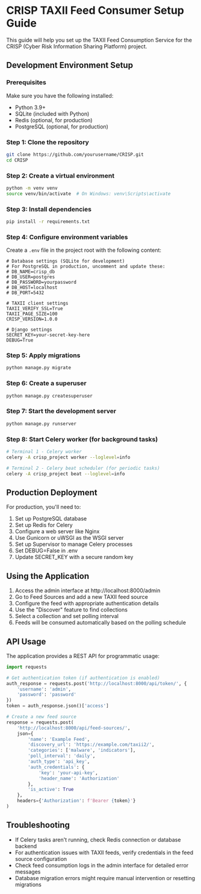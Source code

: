 # CRISP TAXII Feed Consumer Setup Guide

This guide will help you set up the TAXII Feed Consumption Service for the CRISP (Cyber Risk Information Sharing Platform) project.

## Development Environment Setup

### Prerequisites

Make sure you have the following installed:
- Python 3.9+
- SQLite (included with Python)
- Redis (optional, for production)
- PostgreSQL (optional, for production)

### Step 1: Clone the repository

```bash
git clone https://github.com/yourusername/CRISP.git
cd CRISP
```

### Step 2: Create a virtual environment

```bash
python -m venv venv
source venv/bin/activate  # On Windows: venv\Scripts\activate
```

### Step 3: Install dependencies

```bash
pip install -r requirements.txt
```

### Step 4: Configure environment variables

Create a `.env` file in the project root with the following content:

```
# Database settings (SQLite for development)
# For PostgreSQL in production, uncomment and update these:
# DB_NAME=crisp_db
# DB_USER=postgres
# DB_PASSWORD=yourpassword
# DB_HOST=localhost
# DB_PORT=5432

# TAXII client settings
TAXII_VERIFY_SSL=True
TAXII_PAGE_SIZE=100
CRISP_VERSION=1.0.0

# Django settings
SECRET_KEY=your-secret-key-here
DEBUG=True
```

### Step 5: Apply migrations

```bash
python manage.py migrate
```

### Step 6: Create a superuser

```bash
python manage.py createsuperuser
```

### Step 7: Start the development server

```bash
python manage.py runserver
```

### Step 8: Start Celery worker (for background tasks)

```bash
# Terminal 1 - Celery worker
celery -A crisp_project worker --loglevel=info

# Terminal 2 - Celery beat scheduler (for periodic tasks)
celery -A crisp_project beat --loglevel=info
```

## Production Deployment

For production, you'll need to:

1. Set up PostgreSQL database
2. Set up Redis for Celery
3. Configure a web server like Nginx
4. Use Gunicorn or uWSGI as the WSGI server
5. Set up Supervisor to manage Celery processes
6. Set DEBUG=False in .env
7. Update SECRET_KEY with a secure random key

## Using the Application

1. Access the admin interface at http://localhost:8000/admin
2. Go to Feed Sources and add a new TAXII feed source
3. Configure the feed with appropriate authentication details
4. Use the "Discover" feature to find collections
5. Select a collection and set polling interval
6. Feeds will be consumed automatically based on the polling schedule

## API Usage

The application provides a REST API for programmatic usage:

```python
import requests

# Get authentication token (if authentication is enabled)
auth_response = requests.post('http://localhost:8000/api/token/', {
    'username': 'admin',
    'password': 'password'
})
token = auth_response.json()['access']

# Create a new feed source
response = requests.post(
    'http://localhost:8000/api/feed-sources/',
    json={
        'name': 'Example Feed',
        'discovery_url': 'https://example.com/taxii2/',
        'categories': ['malware', 'indicators'],
        'poll_interval': 'daily',
        'auth_type': 'api_key',
        'auth_credentials': {
            'key': 'your-api-key',
            'header_name': 'Authorization'
        },
        'is_active': True
    },
    headers={'Authorization': f'Bearer {token}'}
)
```

## Troubleshooting

- If Celery tasks aren't running, check Redis connection or database backend
- For authentication issues with TAXII feeds, verify credentials in the feed source configuration
- Check feed consumption logs in the admin interface for detailed error messages
- Database migration errors might require manual intervention or resetting migrations
